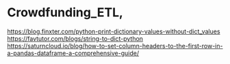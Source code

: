 # Crowdfunding_ETL,



https://blog.finxter.com/python-print-dictionary-values-without-dict_values</br>
https://favtutor.com/blogs/string-to-dict-python</br>
https://saturncloud.io/blog/how-to-set-column-headers-to-the-first-row-in-a-pandas-dataframe-a-comprehensive-guide/
